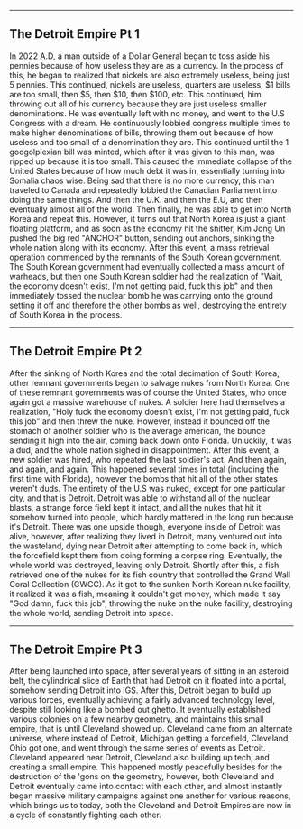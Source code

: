 ------------------------
The Detroit Empire Pt 1
------------------------
In 2022 A.D, a man outside of a Dollar General began to toss aside his pennies because of how useless they are as a currency. In the process of this, he began to realized that nickels are also extremely useless, being just 5 pennies. This continued, nickels are useless, quarters are useless, $1 bills are too small, then $5, then $10, then $100, etc. This continued, him throwing out all of his currency because they are just useless smaller denominations. He was eventually left with no money, and went to the U.S Congress with a dream. He continuously lobbied congress multiple times to make higher denominations of bills, throwing them out because of how useless and too small of a denomination they are. This continued until the 1 googolplexian bill was minted, which after it was given to this man, was ripped up because it is too small. This caused the immediate collapse of the United States because of how much debt it was in, essentially turning into Somalia chaos wise. Being sad that there is no more currency, this man traveled to Canada and repeatedly lobbied the Canadian Parliament into doing the same things. And then the U.K. and then the E.U, and then eventually almost all of the world. Then finally, he was able to get into North Korea and repeat this. However, it turns out that North Korea is just a giant floating platform, and as soon as the economy hit the shitter, Kim Jong Un pushed the big red "ANCHOR" button, sending out anchors, sinking the whole nation along with its economy. After this event, a mass retrieval operation commenced by the remnants of the South Korean government. The South Korean government had eventually collected a mass amount of warheads, but then one South Korean soldier had the realization of "Wait, the economy doesn't exist, I'm not getting paid, fuck this job" and then immediately tossed the nuclear bomb he was carrying onto the ground setting it off and therefore the other bombs as well, destroying the entirety of South Korea in the process.

-----------------------
The Detroit Empire Pt 2
-----------------------
After the sinking of North Korea and the total decimation of South Korea, other remnant governments began to salvage nukes from North Korea. One of these remnant governments was of course the United States, who once again got a massive warehouse of nukes. A soldier here had themselves a realization, "Holy fuck the economy doesn't exist, I'm not getting paid, fuck this job" and then threw the nuke. However, instead it bounced off the stomach of another soldier who is the average american, the bounce sending it high into the air, coming back down onto Florida. Unluckily, it was a dud, and the whole nation sighed in disappointment. After this event, a new soldier was hired, who repeated the last soldier's act. And then again, and again, and again. This happened several times in total (including the first time with Florida), however the bombs that hit all of the other states weren't duds. The entirety of the U.S was nuked, except for one particular city, and that is Detroit. Detroit was able to withstand all of the nuclear blasts, a strange force field kept it intact, and all the nukes that hit it somehow turned into people, which hardly mattered in the long run because it's Detroit. There was one upside though, everyone inside of Detroit was alive, however, after realizing they lived in Detroit, many ventured out into the wasteland, dying near Detroit after attempting to come back in, which the forcefield kept them from doing forming a corpse ring. Eventually, the whole world was destroyed, leaving only Detroit. Shortly after this, a fish retrieved one of the nukes for its fish country that controlled the Grand Wall Coral Collection (GWCC). As it got to the sunken North Korean nuke facility, it realized it was a fish, meaning it couldn't get money, which made it say "God damn, fuck this job", throwing the nuke on the nuke facility, destroying the whole world, sending Detroit into space.

----------------------------
The Detroit Empire Pt 3
----------------------------
After being launched into space, after several years of sitting in an asteroid belt, the cylindrical slice of Earth that had Detroit on it floated into a portal, somehow sending Detroit into IGS. After this, Detroit began to build up various forces, eventually achieving a fairly advanced technology level, despite still looking like a bombed out ghetto. It eventually established various colonies on a few nearby geometry, and maintains this small empire, that is until Cleveland showed up. Cleveland came from an alternate universe, where instead of Detroit, Michigan getting a forcefield, Cleveland, Ohio got one, and went through the same series of events as Detroit. Cleveland appeared near Detroit, Cleveland also building up tech, and creating a small empire. This happened mostly peacefully besides for the destruction of the 'gons on the geometry, however, both Cleveland and Detroit eventually came into contact with each other, and almost instantly began massive military campaigns against one another for various reasons, which brings us to today, both the Cleveland and Detroit Empires are now in a cycle of constantly fighting each other.


